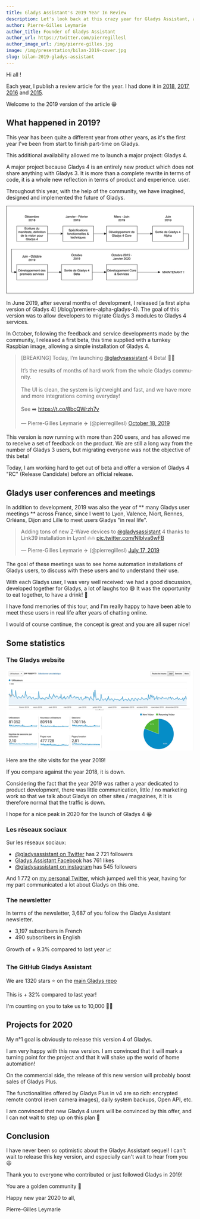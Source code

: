```yaml
---
title: Gladys Assistant's 2019 Year In Review
description: Let's look back at this crazy year for Gladys Assistant, and see what's next for 2020
author: Pierre-Gilles Leymarie
author_title: Founder of Gladys Assistant
author_url: https://twitter.com/pierregillesl
author_image_url: /img/pierre-gilles.jpg
image: /img/presentation/bilan-2019-cover.jpg
slug: bilan-2019-gladys-assistant
---
```


Hi all !

Each year, I publish a review article for the year. I had done it in [2018](/fr/blog/bilan-2018-pour-gladys-assistant), [2017](/fr/blog/bilan-gladys-2017), [2016](/fr/blog/bilan-annee-2016) and [2015](/fr/blog/bilan-2015-et-projets-pour-2016).

Welcome to the 2019 version of the article 😁

<!--truncate-->

## What happened in 2019?

This year has been quite a different year from other years, as it's the first year I've been from start to finish part-time on Gladys.

This additional availability allowed me to launch a major project: Gladys 4.

A major project because Gladys 4 is an entirely new product which does not share anything with Gladys 3. It is more than a complete rewrite in terms of code, it is a whole new reflection in terms of product and experience. user.

Throughout this year, with the help of the community, we have imagined, designed and implemented the future of Gladys.

![Program of 2019](../static/img/articles/fr/bilan-2019/2019-schedule.png)

In June 2019, after several months of development, I released [a first alpha version of Gladys 4] (/blog/premiere-alpha-gladys-4). The goal of this version was to allow developers to migrate Gladys 3 modules to Gladys 4 services.

In October, following the feedback and service developments made by the community, I released a first beta, this time supplied with a turnkey Raspbian image, allowing a simple installation of Gladys 4.

<blockquote class="twitter-tweet"><p lang="en" dir="ltr">[BREAKING] Today, I’m launching <a href="https://twitter.com/gladysassistant?ref_src=twsrc%5Etfw">@gladysassistant</a> 4 Beta! 🚀🚀<br/><br/>It’s the results of months of hard work from the whole Gladys community.<br/><br/>The UI is clean, the system is lightweight and fast, and we have more and more integrations coming everyday!<br/><br/>See ➡️ <a href="https://t.co/8bcQWrzh7v">https://t.co/8bcQWrzh7v</a></p>&mdash; Pierre-Gilles Leymarie ✈️ (@pierregillesl) <a href="https://twitter.com/pierregillesl/status/1185254263309635585?ref_src=twsrc%5Etfw">October 18, 2019</a></blockquote> <script async src="https://platform.twitter.com/widgets.js" charset="utf-8"></script>

This version is now running with more than 200 users, and has allowed me to receive a set of feedback on the product. We are still a long way from the number of Gladys 3 users, but migrating everyone was not the objective of this beta!

Today, I am working hard to get out of beta and offer a version of Gladys 4 "RC" (Release Candidate) before an official release.

## Gladys user conferences and meetings

In addition to development, 2019 was also the year of ** many Gladys user meetings ** across France, since I went to Lyon, Valence, Niort, Rennes, Orléans, Dijon and Lille to meet users Gladys "in real life".

<blockquote class="twitter-tweet"><p lang="en" dir="ltr">Adding tons of new Z-Wave devices to <a href="https://twitter.com/gladysassistant?ref_src=twsrc%5Etfw">@gladysassistant</a> 4 thanks to Link39 installation in Lyon! 🔥🔥 <a href="https://t.co/Nlblva6wFB">pic.twitter.com/Nlblva6wFB</a></p>&mdash; Pierre-Gilles Leymarie ✈️ (@pierregillesl) <a href="https://twitter.com/pierregillesl/status/1151594985717948416?ref_src=twsrc%5Etfw">July 17, 2019</a></blockquote> <script async src="https://platform.twitter.com/widgets.js" charset="utf-8"></script>

The goal of these meetings was to see home automation installations of Gladys users, to discuss with these users and to understand their use.

With each Gladys user, I was very well received: we had a good discussion, developed together for Gladys, a lot of laughs too 😄 It was the opportunity to eat together, to have a drink! 🍻

I have fond memories of this tour, and I'm really happy to have been able to meet these users in real life after years of chatting online.

I would of course continue, the concept is great and you are all super nice!

## Some statistics

### The Gladys website

![Trafic sur le site 2019](../static/img/articles/fr/bilan-2019/traffic.jpg)

Here are the site visits for the year 2019!

If you compare against the year 2018, it is down.

Considering the fact that the year 2019 was rather a year dedicated to product development, there was little communication, little / no marketing work so that we talk about Gladys on other sites / magazines, it It is therefore normal that the traffic is down.

I hope for a nice peak in 2020 for the launch of Gladys 4 😀

### Les réseaux sociaux

Sur les réseaux sociaux:

- [@gladysassistant on Twitter](https://twitter.com/gladysassistant) has 2 721 followers
- [Gladys Assistant Facebook](https://www.facebook.com/gladysassistant) has 761 likes
- [@gladysassistant on instagram](https://www.instagram.com/gladysassistant) has 545 followers

And 1 772 on [my personal Twitter](https://twitter.com/pierregillesl), which jumped well this year, having for my part communicated a lot about Gladys on this one.

### The newsletter

In terms of the newsletter, 3,687 of you follow the Gladys Assistant newsletter.

- 3,197 subscribers in French
- 490 subscribers in English

Growth of + 9.3% compared to last year 📈

### The GitHub Gladys Assistant

We are 1320 stars ⭐ on the [main Gladys repo](https://github.com/GladysAssistant/Gladys)

This is + 32% compared to last year!

I'm counting on you to take us to 10,000 🚀🚀

## Projects for 2020

My n°1 goal is obviously to release this version 4 of Gladys.

I am very happy with this new version. I am convinced that it will mark a turning point for the project and that it will shake up the world of home automation!

On the commercial side, the release of this new version will probably boost sales of Gladys Plus.

The functionalities offered by Gladys Plus in v4 are so rich: encrypted remote control (even camera images), daily system backups, Open API, etc.

I am convinced that new Gladys 4 users will be convinced by this offer, and I can not wait to step up on this plan 🙂

## Conclusion

I have never been so optimistic about the Gladys Assistant sequel! I can't wait to release this key version, and especially can't wait to hear from you 😃

Thank you to everyone who contributed or just followed Gladys in 2019!

You are a golden community 🏅

Happy new year 2020 to all,

Pierre-Gilles Leymarie
